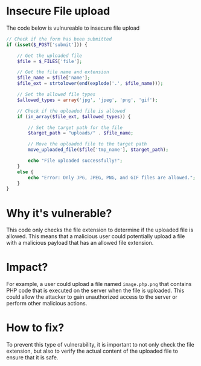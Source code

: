 # Insecure File upload

The code below is vulnureable to insecure file upload

```php
// Check if the form has been submitted
if (isset($_POST['submit'])) {

    // Get the uploaded file
    $file = $_FILES['file'];

    // Get the file name and extension
    $file_name = $file['name'];
    $file_ext = strtolower(end(explode('.', $file_name)));

    // Set the allowed file types
    $allowed_types = array('jpg', 'jpeg', 'png', 'gif');

    // Check if the uploaded file is allowed
    if (in_array($file_ext, $allowed_types)) {

        // Set the target path for the file
        $target_path = "uploads/" . $file_name;

        // Move the uploaded file to the target path
        move_uploaded_file($file['tmp_name'], $target_path);

        echo "File uploaded successfully!";
    }
    else {
        echo "Error: Only JPG, JPEG, PNG, and GIF files are allowed.";
    }
}
```

# Why it's vulnerable?
This code only checks the file extension to determine if the uploaded file is allowed. This means that a malicious user could potentially upload a file with a malicious payload that has an allowed file extension. 

# Impact?
For example, a user could upload a file named ```image.php.png``` that contains PHP code that is executed on the server when the file is uploaded. This could allow the attacker to gain unauthorized access to the server or perform other malicious actions. 

# How to fix?
To prevent this type of vulnerability, it is important to not only check the file extension, but also to verify the actual content of the uploaded file to ensure that it is safe.
